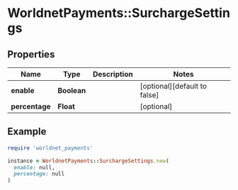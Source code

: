 # WorldnetPayments::SurchargeSettings

## Properties

| Name | Type | Description | Notes |
| ---- | ---- | ----------- | ----- |
| **enable** | **Boolean** |  | [optional][default to false] |
| **percentage** | **Float** |  | [optional] |

## Example

```ruby
require 'worldnet_payments'

instance = WorldnetPayments::SurchargeSettings.new(
  enable: null,
  percentage: null
)
```

